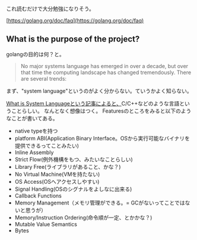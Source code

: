 
これ読むだけで大分勉強になりそう。

[https://golang.org/doc/faq](https://golang.org/doc/faq)


## What is the purpose of the project?

golangの目的は何？と。

>No major systems language has emerged in over a decade, but over that time the computing landscape has changed tremendously. There are several trends:

まず、"system language"というのがよく分からない。ていうかよく知らない。

[What is System Languageという記事によると、](https://mortoray.com/2013/02/17/what-is-a-system-language/)C/C++などのような言語ということらしい。
なんとなく想像はつく。 Featuresのところをみると以下のようなことが書いてある。


* native typeを持つ
* platform ABI(Application Binary Interface。OSから実行可能なバイナリを提供できるってことみたい)
* Inline Assembly
* Strict Flow(例外機構をもつ、みたいなことらしい)
* Library Free(ライブラリがあること、かな？)
* No Virtual Machine(VMを持たない)
* OS Access(OSへアクセスしやすい)
* Signal Handling(OSのシグナルをよしなに出来る)
* Callback Functions
* Memory Management（メモリ管理ができる。= GCがないってことではないと思うが）
* Memory/Instruction Ordering(命令順が一定、とかかな？)
* Mutable Value Semantics
* Bytes
